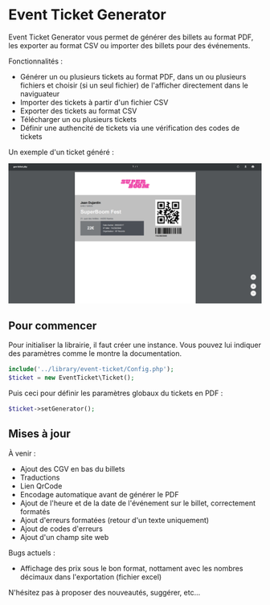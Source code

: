 # Event Ticket Generator
Event Ticket Generator vous permet de générer des billets au format PDF, les exporter au format CSV ou importer des billets pour des événements.

Fonctionnalités :
- Générer un ou plusieurs tickets au format PDF, dans un ou plusieurs fichiers et choisir (si un seul fichier) de l'afficher directement dans le naviguateur
- Importer des tickets à partir d'un fichier CSV
- Exporter des tickets au format CSV
- Télécharger un ou plusieurs tickets
- Définir une authencité de tickets via une vérification des codes de tickets

Un exemple d'un ticket généré :

![Billet exemple](assets/img/example.PNG?raw=true)

## Pour commencer
Pour initialiser la librairie, il faut créer une instance. Vous pouvez lui indiquer des paramètres comme le montre la documentation.
```php
include('../library/event-ticket/Config.php');
$ticket = new EventTicket\Ticket();
```
Puis ceci pour définir les paramètres globaux du tickets en PDF :
```php
$ticket->setGenerator();
```

## Mises à jour
À venir :
- Ajout des CGV en bas du billets
- Traductions
- Lien QrCode
- Encodage automatique avant de générer le PDF
- Ajout de l'heure et de la date de l'événement sur le billet, correctement formatés
- Ajout d'erreurs formatées (retour d'un texte uniquement)
- Ajout de codes d'erreurs
- Ajout d'un champ site web

Bugs actuels :
- Affichage des prix sous le bon format, nottament avec les nombres décimaux dans l'exportation (fichier excel)

N'hésitez pas à proposer des nouveautés, suggérer, etc...
